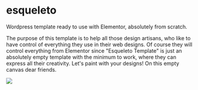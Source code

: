 # esqueleto
Wordpress template ready to use with Elementor, absolutely from scratch.

The purpose of this template is to help all those design artisans, who like to have control of everything they use in their web designs.
Of course they will control everything from Elementor since "Esqueleto Template" is just an absolutely empty template with the minimum to work, where they can express all their creativity. Let's paint with your designs! On this empty canvas dear friends.

<img src="https://downloader.disk.yandex.ru/preview/055e2fa84cd5f4cf5da57f7362616c4e49a2c5c48847e5f293914906435ed4ae/5e84e5f2/wzGcpw614jC7Tm2a7yBFJfT8zzqfYSyGc_QDYabQaZTcZuJgeNb9oNs3aXK2h4EHZieuOK_EHwPuO20JWvoeFw==?uid=0&filename=screenshot.png&disposition=inline&hash=&limit=0&content_type=image%2Fpng&tknv=v2&owner_uid=900122159&size=2048x2048">
